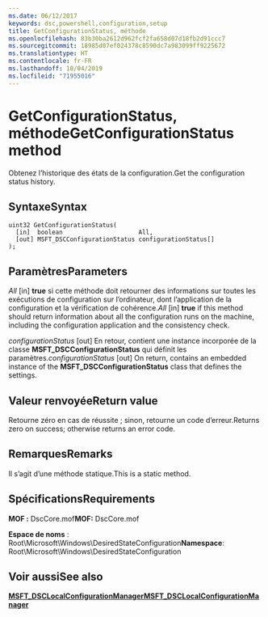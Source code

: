 ```yaml
---
ms.date: 06/12/2017
keywords: dsc,powershell,configuration,setup
title: GetConfigurationStatus, méthode
ms.openlocfilehash: 83b30ba2612d962fcf2fa658d07d18fb2d91ccc7
ms.sourcegitcommit: 18985d07ef024378c8590dc7a983099ff9225672
ms.translationtype: HT
ms.contentlocale: fr-FR
ms.lasthandoff: 10/04/2019
ms.locfileid: "71955016"
---
```

# <a name="getconfigurationstatus-method"></a><span data-ttu-id="b7e41-103">GetConfigurationStatus, méthode</span><span class="sxs-lookup"><span data-stu-id="b7e41-103">GetConfigurationStatus method</span></span>

<span data-ttu-id="b7e41-104">Obtenez l’historique des états de la configuration.</span><span class="sxs-lookup"><span data-stu-id="b7e41-104">Get the configuration status history.</span></span>

## <a name="syntax"></a><span data-ttu-id="b7e41-105">Syntaxe</span><span class="sxs-lookup"><span data-stu-id="b7e41-105">Syntax</span></span>

```mof
uint32 GetConfigurationStatus(
  [in]  boolean                     All,
  [out] MSFT_DSCConfigurationStatus configurationStatus[]
);
```

## <a name="parameters"></a><span data-ttu-id="b7e41-106">Paramètres</span><span class="sxs-lookup"><span data-stu-id="b7e41-106">Parameters</span></span>

<span data-ttu-id="b7e41-107">*All* \[in\] **true** si cette méthode doit retourner des informations sur toutes les exécutions de configuration sur l’ordinateur, dont l’application de la configuration et la vérification de cohérence.</span><span class="sxs-lookup"><span data-stu-id="b7e41-107">*All* \[in\] **true** if this method should return information about all the configuration runs on the machine, including the configuration application and the consistency check.</span></span>

<span data-ttu-id="b7e41-108">*configurationStatus* \[out\] En retour, contient une instance incorporée de la classe **MSFT_DSCConfigurationStatus** qui définit les paramètres.</span><span class="sxs-lookup"><span data-stu-id="b7e41-108">*configurationStatus* \[out\] On return, contains an embedded instance of the **MSFT_DSCConfigurationStatus** class that defines the settings.</span></span>

## <a name="return-value"></a><span data-ttu-id="b7e41-109">Valeur renvoyée</span><span class="sxs-lookup"><span data-stu-id="b7e41-109">Return value</span></span>

<span data-ttu-id="b7e41-110">Retourne zéro en cas de réussite ; sinon, retourne un code d’erreur.</span><span class="sxs-lookup"><span data-stu-id="b7e41-110">Returns zero on success; otherwise returns an error code.</span></span>

## <a name="remarks"></a><span data-ttu-id="b7e41-111">Remarques</span><span class="sxs-lookup"><span data-stu-id="b7e41-111">Remarks</span></span>

<span data-ttu-id="b7e41-112">Il s’agit d’une méthode statique.</span><span class="sxs-lookup"><span data-stu-id="b7e41-112">This is a static method.</span></span>

## <a name="requirements"></a><span data-ttu-id="b7e41-113">Spécifications</span><span class="sxs-lookup"><span data-stu-id="b7e41-113">Requirements</span></span>

<span data-ttu-id="b7e41-114">**MOF :** DscCore.mof</span><span class="sxs-lookup"><span data-stu-id="b7e41-114">**MOF:** DscCore.mof</span></span>

<span data-ttu-id="b7e41-115">**Espace de noms** : Root\Microsoft\Windows\DesiredStateConfiguration</span><span class="sxs-lookup"><span data-stu-id="b7e41-115">**Namespace**: Root\Microsoft\Windows\DesiredStateConfiguration</span></span>

## <a name="see-also"></a><span data-ttu-id="b7e41-116">Voir aussi</span><span class="sxs-lookup"><span data-stu-id="b7e41-116">See also</span></span>

[<span data-ttu-id="b7e41-117">**MSFT_DSCLocalConfigurationManager**</span><span class="sxs-lookup"><span data-stu-id="b7e41-117">**MSFT_DSCLocalConfigurationManager**</span></span>](msft-dsclocalconfigurationmanager.md)
